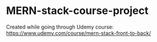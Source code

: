 # MERN-stack-course-project
Created while going through Udemy course: https://www.udemy.com/course/mern-stack-front-to-back/
